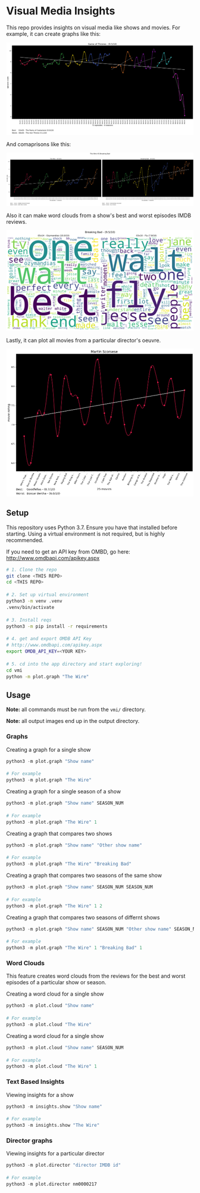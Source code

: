 # Visual Media Insights

This repo provides insights on visual media like shows and movies. For example, it can create graphs like this:

![Example Graph](examples/game-of-thrones-example-graph.png)

And comaprisons like this:

![Example Comparison](examples/the-wire--VS--breaking-bad-example-graph.png)

Also it can make word clouds from a show's best and worst episodes IMDB reviews.

![Example Comparison](examples/breaking-bad-example-cloud.png)

Lastly, it can plot all movies from a particular director's oeuvre.

![Example Comparison](examples/martin-scorsese-example-graph.png)

## Setup

This repository uses Python 3.7. Ensure you have that installed before
starting. Using a virtual environment is not required, but is highly
recommended.

If you need to get an API key from OMBD, go here: http://www.omdbapi.com/apikey.aspx

```bash
# 1. Clone the repo
git clone <THIS REPO>
cd <THIS REPO>

# 2. Set up virtual environment
python3 -m venv .venv
.venv/bin/activate

# 3. Install reqs
python3 -m pip install -r requirements

# 4. get and export OMDB API Key
# http://www.omdbapi.com/apikey.aspx
export OMDB_API_KEY=<YOUR KEY>

# 5. cd into the app directory and start exploring!
cd vmi
python -m plot.graph "The Wire" 
```

## Usage

**Note:** all commands must be run from the `vmi/` directory.

**Note:** all output images end up in the output directory.

### Graphs

Creating a graph for a single show

```python
python3 -m plot.graph "Show name"

# For example
python3 -m plot.graph "The Wire"
```

Creating a graph for a single season of a show

```python
python3 -m plot.graph "Show name" SEASON_NUM

# For example
python3 -m plot.graph "The Wire" 1
```

Creating a graph that compares two shows

```python
python3 -m plot.graph "Show name" "Other show name"

# For example
python3 -m plot.graph "The Wire" "Breaking Bad"
```

Creating a graph that compares two seasons of the same show

```python
python3 -m plot.graph "Show name" SEASON_NUM SEASON_NUM

# For example
python3 -m plot.graph "The Wire" 1 2
```

Creating a graph that compares two seasons of differnt shows

```python
python3 -m plot.graph "Show name" SEASON_NUM "Other show name" SEASON_NUM

# For example
python3 -m plot.graph "The Wire" 1 "Breaking Bad" 1
```


### Word Clouds

This feature creates word clouds from the reviews for the best and worst
episodes of a particular show or season.

Creating a word cloud for a single show

```python
python3 -m plot.cloud "Show name"

# For example
python3 -m plot.cloud "The Wire"
```

Creating a word cloud for a single show

```python
python3 -m plot.cloud "Show name" SEASON_NUM

# For example
python3 -m plot.cloud "The Wire" 1
```

### Text Based Insights

Viewing insights for a show

```python
python3 -m insights.show "Show name"

# For example
python3 -m insights.show "The Wire"
```

### Director graphs

Viewing insights for a particular director

```python
python3 -m plot.director "director IMDB id"

# For example
python3 -m plot.director nm0000217
```
